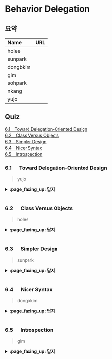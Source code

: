 # Behavior Delegation

## 요약
| Name | URL |
|:---|:---|
| holee |  |
| sunpark |  |
| dongbkim |  |
| gim |  |
| sohpark |  |
| nkang |  |
| yujo |  |

## Quiz

[6.1　Toward Delegation-Oriented Design](#61---Toward-Delegation-Oriented-Design)<br>
[6.2　Class Versus Objects](#62---Class-Versus-Objects)<br>
[6.3　Simpler Design](#63---Simpler-Design)<br>
[6.4　Nicer Syntax](#64---Nicer-Syntax)<br>
[6.5　Introspection](#65---Introspection)<br>

### 6.1 　  Toward Delegation-Oriented Design

> yujo

<details>
<summary> <b> :page_facing_up: 답지 </b>  </summary>
<div markdown="1">



</div>
</details>
<br>


### 6.2 　  Class Versus Objects

> holee

<details>
<summary> <b> :page_facing_up: 답지 </b>  </summary>
<div markdown="1">



</div>
</details>
<br>

### 6.3 　  Simpler Design

> sunpark

<details>
<summary> <b> :page_facing_up: 답지 </b>  </summary>
<div markdown="1">



</div>
</details>
<br>

### 6.4 　  Nicer Syntax

> dongbkim

<details>
<summary> <b> :page_facing_up: 답지 </b>  </summary>
<div markdown="1">



</div>
</details>
<br>

### 6.5 　  Introspection

> gim

<details>
<summary> <b> :page_facing_up: 답지 </b>  </summary>
<div markdown="1">



</div>
</details>
<br>
